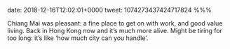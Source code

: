 date: 2018-12-16T12:02:01+0000
tweet: 1074273437424717824
%%%

Chiang Mai was pleasant: a fine place to get on with work, and good value living. Back in Hong Kong now and it’s much more alive. Might be tiring for too long: it’s like ‘how much city can you handle’.
